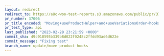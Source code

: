 ```yaml
---
layout: redirect
redirect_to: https://a8c-woo-test-reports.s3.amazonaws.com/public/pr/37006/api/index.html
pr_number: 37006
pr_title_encoded: "Moving+useProductHelper+and+useVariationsOrder+hooks+to+product+editor+package"
pr_test_type: api
last_published: "2023-02-28 23:21:59 +0000"
commit_sha: 49c918595b339b8d022f0248c2ffdd93ad6d622e
commit_message: "Fixing test"
branch_name: update/move-product-hooks
---
```

